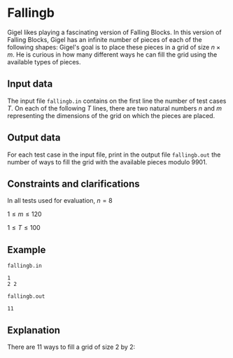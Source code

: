 # Fallingb

Gigel likes playing a fascinating version of Falling Blocks. In this version of Falling Blocks, Gigel has an infinite number of pieces of each of the following shapes: Gigel's goal is to place these pieces in a grid of size $n \times m$. He is curious in how many different ways he can fill the grid using the available types of pieces.

## Input data

The input file `fallingb.in` contains on the first line the number of test cases $T$. On each of the following $T$ lines, there are two natural numbers $n$ and $m$ representing the dimensions of the grid on which the pieces are placed.

## Output data

For each test case in the input file, print in the output file `fallingb.out` the number of ways to fill the grid with the available pieces modulo $9901$.

## Constraints and clarifications

In all tests used for evaluation,
$n = 8$

$1 \leq m \leq 120$

$1 \leq T \leq 100$

## Example

`fallingb.in`
```
1
2 2
```

`fallingb.out`
```
11
```

## Explanation

There are $11$ ways to fill a grid of size $2$ by $2$: